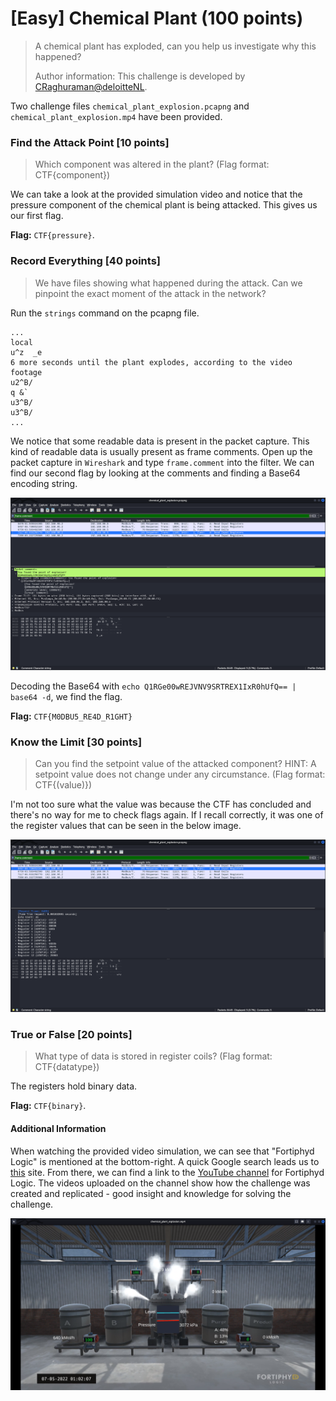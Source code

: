 # [Easy] Chemical Plant (100 points)

> A chemical plant has exploded, can you help us investigate why this happened?
>
> Author information: This challenge is developed by [CRaghuraman@deloitteNL](https://portal.hackazon.org/www.linkedin.com/in/chandni-raghuraman).

Two challenge files `chemical_plant_explosion.pcapng` and `chemical_plant_explosion.mp4` have been provided.

### Find the Attack Point [10 points]

> Which component was altered in the plant? (Flag format: CTF{component})

We can take a look at the provided simulation video and notice that the pressure component of the chemical plant is being attacked. This gives us our first flag.

**Flag:** `CTF{pressure}`.

### Record Everything [40 points]

> We have files showing what happened during the attack. Can we pinpoint the exact moment of the attack in the network?

Run the `strings` command on the pcapng file.

```
...
local
u^z  _e
6 more seconds until the plant explodes, according to the video footage
u2^B/
q &`
u3^B/
u3^B/
...
```

We notice that some readable data is present in the packet capture. This kind of readable data is usually present as frame comments. Open up the packet capture in `Wireshark` and type `frame.comment` into the filter. We can find our second flag by looking at the comments and finding a Base64 encoding string.

![chemical-plant-point-of-explosion.png](../../images/chemical-plant-point-of-explosion.png)

Decoding the Base64 with `echo Q1RGe00wREJVNV9SRTREX1IxR0hUfQ== | base64 -d`, we find the flag.

**Flag:** `CTF{M0DBU5_RE4D_R1GHT}`

### Know the Limit [30 points]

> Can you find the setpoint value of the attacked component? HINT: A setpoint value does not change under any circumstance. (Flag format: CTF{(value)})

I'm not too sure what the value was because the CTF has concluded and there's no way for me to check flags again. If I recall correctly, it was one of the register values that can be seen in the below image.

![chemical-plant-register-values.png](../../images/chemical-plant-register-values.png)

### True or False [20 points]

> What type of data is stored in register coils? (Flag format: CTF{datatype})

The registers hold binary data.

**Flag:** `CTF{binary}`.


#### Additional Information

When watching the provided video simulation, we can see that "Fortiphyd Logic" is mentioned at the bottom-right. A quick Google search leads us to [this](https://www.fortiphyd.com/training/) site. From there, we can find a link to the [YouTube channel](https://www.youtube.com/channel/UCt8y1lf8UBoZipoLj0a8pVA) for Fortiphyd Logic. The videos uploaded on the channel show how the challenge was created and replicated - good insight and knowledge for solving the challenge.

![chemical-plant-fortiphyd-logic.png](../../images/chemical-plant-fortiphyd-logic.png)
